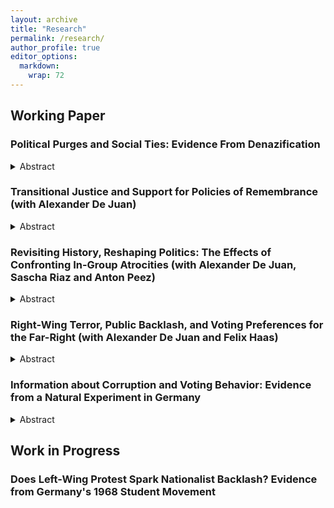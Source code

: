 ```yaml
---
layout: archive
title: "Research"
permalink: /research/
author_profile: true
editor_options: 
  markdown: 
    wrap: 72
---
```


## Working Paper

### Political Purges and Social Ties: Evidence From Denazification

<details>

<summary>Abstract</summary>

<p align="justify">

How do social ties between administrators and defendants affect the
implementation of personnel transitional justice policies? To address
issues of inherited personnel, countries undergoing transitions from
autocratic rule frequently implement mechanisms like purges or criminal
trials. While a considerable number of studies investigates the
consequences of these policies, less is known about factors that shape
their implementation. Building on insights from administration research,
I analyze how differences in social ties shape the outcomes of a mass
purge by drawing on data of approx. 50000 denazification trials from
British occupied Nazi Germany. I investigate the effects of two
different forms of ties: social identity and networks. I leverage
variation regarding the level of ties between administrators and
defendants resulting from the delegation of denazification to German
authorities and defendants' different migratory backgrounds. My results
point to an ambivalent effect of ties in the context of transitional
justice policies: while identity ties lead to more lenient ruling,
network ties seem to have the opposite effect. The study's findings shed
new light on transitional justice and the persistence of political
personnel in the shadow of dictatorship.

</p>

</details>

### <a href="https://osf.io/ekwun/" style="text-decoration:none">Transitional Justice and Support for Policies of Remembrance</a> (with <a href="https://www.alexander-dejuan.de/" style="text-decoration:none">Alexander De Juan</a>)

<details>

<summary>Abstract</summary>

<p align="justify">

This study investigates how individual beliefs regarding punitive
transitional justice measures shape the support for policies of
remembrance. While previous research on transitional justice has
predominantly focused on its immediate consequences, less is known about
long-term consequences and the potential for unintended side-effects. We
investigate such potential "hidden long-term costs" of punitive
transitional justice in the case of the Denazification of Germany after
WWII. We implement an online survey in a sample of approx. 2000 German
voters. To assess the effect of different perceptions regarding the
extent of punitive transitional justice, we (1) manipulate respondents'
beliefs regarding the degree to which Nazi perpetrators have been
sanctioned through Denazification in a survey experiment and (2) exploit
historical variation in the intensity of Denazification across former
occupation zones.

</p>

</details>

### <a href="https://osf.io/preprints/osf/esh6f"  style="text-decoration:none">Revisiting History, Reshaping Politics: The Effects of Confronting In-Group Atrocities</a> (with <a href="https://www.alexander-dejuan.de/" style="text-decoration:none">Alexander De Juan</a>, <a href="https://www.saschariaz.com/" style="text-decoration:none">Sascha Riaz</a> and <a href="https://antonpeez.github.io/" style="text-decoration:none">Anton Peez</a>)

<details>

<summary>Abstract</summary>

<p align="justify">

How do voters react when self-serving collective memories are challenged? We study 
the controversial first “Wehrmacht Exhibition” (1995–1999), which, for the first time, 
exposed the German public to gruesome details about war crimes committed by the German 
military during WWII. The traveling exhibition challenged the ‘myth of the clean
Wehrmacht’: the widespread but incorrect post-war narrative that Adolf Hitler and the
Nazi Party alone designed the war of annihilation and that war crimes were only committed 
by the SS, not by the German military. To study how different segments of the
electorate reacted to the exhibition, we leverage high-frequency survey data of more than
160,000 voters in a staggered difference-in-differences setup. We find that the exhibition
triggered fierce political backlash. The social democratic SPD - the main proponent of the
exhibition - loses about eight percentage points in electoral support following the opening 
of the exhibition in a given locality. These results are driven by the sons of WWII
veterans, especially those cohorts whose fathers were most likely to have been killed in
action or died as prisoners of war. We support these analyses with qualitative evidence
drawn from over 1.200 letters to the editor commenting on the exhibition.

</p>

</details>

### <a href="https://osf.io/9szm7/"  style="text-decoration:none">Right-Wing Terror, Public Backlash, and Voting Preferences for the Far-Right</a> (with <a href="https://www.alexander-dejuan.de/" style="text-decoration:none">Alexander De Juan</a> and <a href="https://felixhaass.de/" style="text-decoration:none">Felix Haas</a>)

<details>

<summary>Abstract</summary>

<p align="justify">

How does right-wing terrorism affect electoral support for populist radical right parties
(PRRP)? Recent research has produced contrary answers to this question. We argue that
only high-profile attacks, whose motives and targets mirror PRRPs’ nativist agenda are likely
to generate a media backlash that dampens electoral support for PRRPs. We test this argu-
ment combining high-frequency survey and social media data with a natural and survey
experimental design. We find that right-wing terror reduced support for the right-wing
populist party Alternative für Deutschland after one of the most intense nativist attacks in
recent German history. A case comparison with three other high-profile attacks and an
analysis of all 98 fatal right-wing attacks in Germany between 1990 and 2020 support our
argument. Our findings help to understand how political violence triggers partisan detach-
ment and have important implications for media responsibility in the aftermath of terrorist
attacks.

</p>

</details>

### Information about Corruption and Voting Behavior: Evidence from a Natural Experiment in Germany

<details>

<summary>Abstract</summary>

<p align="justify">

How do voters respond to information about corruption? Research
investigating electoral responses to corruption has thus far generated
mixed results and research in this area generally faces a number of
methodological problems. While observational studies linking aggregate
corruption levels and political behavior usually raise concerns about
endogeneity, experimental methods may suffer from problems like social
desirability bias or a lack of external validity. In this paper, I
bypass these issues by analyzing a natural experiment generated by a
corruption scandal around the procurement of face masks during the
COVID-19 pandemic in Germany. I exploit the differential exposure to the
corruption scandal of mail and ballot-box voters prior to a major
regional election in a difference-in-differences design. Comparing
electoral outcomes across mail and ballot-box electorates in 1109
municipalities over time, I find that corruption leads to a reduction of
the affected party's vote share of approximately 5% in the exposed
electorate. Furthermore, I find similar effects for the party's
coalition partner indicating that corruption may produce negative
spillovers for other incumbent parties. This study sheds new light on
corruption and voting behavior by showing that misconduct by public
officials can produce substantive electoral responses that have the
potential to move well beyond an affected party.

</p>

</details>

## Work in Progress

### Does Left-Wing Protest Spark Nationalist Backlash? Evidence from Germany's 1968 Student Movement
